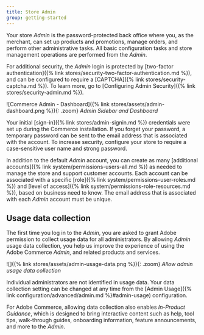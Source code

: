 ```yaml
---
title: Store Admin
group: getting-started
---
```


Your store _Admin_ is the password-protected back office where you, as the merchant, can set up products and promotions, manage orders, and perform other administrative tasks. All basic configuration tasks and store management operations are performed from the _Admin_.

For additional security, the _Admin_ login is protected by [two-factor authentication]({% link stores/security-two-factor-authentication.md %}), and can be configured to require a [CAPTCHA]({% link stores/security-captcha.md %}). To learn more, go to [Configuring Admin Security]({% link stores/security-admin.md %}).

![Commerce Admin - Dashboard]({% link stores/assets/admin-dashboard.png %}){: .zoom}
_Admin Sidebar and Dashboard_

Your initial [sign-in]({% link stores/admin-signin.md %}) credentials were set up during the Commerce installation. If you forget your password, a temporary password can be sent to the email address that is associated with the account. To increase security, configure your store to require a case-sensitive user name and strong password.

In addition to the default _Admin_ account, you can create as many [additional accounts]({% link system/permissions-users-all.md %}) as needed to manage the store and support customer accounts. Each account can be associated with a specific [role]({% link system/permissions-user-roles.md %}) and [level of access]({% link system/permissions-role-resources.md %}), based on business need to know. The email address that is associated with each _Admin_ account must be unique.

## Usage data collection

The first time you log in to the _Admin_, you are asked to grant Adobe permission to collect usage data for all administrators. By allowing _Admin_ usage data collection, you help us improve the experience of using the Adobe Commerce _Admin_, and related products and services.

![]({% link stores/assets/admin-usage-data.png %}){: .zoom}
_Allow admin usage data collection_

Individual administrators are not identified in usage data. Your data collection setting can be changed at any time from the [Admin Usage]({% link configuration/advanced/admin.md %}#admin-usage) configuration.

For Adobe Commerce, allowing data collection also enables _In-Product Guidance_, which is designed to bring interactive content such as help, tool tips, walk-through guides, onboarding information, feature announcements, and more to the _Admin_.
